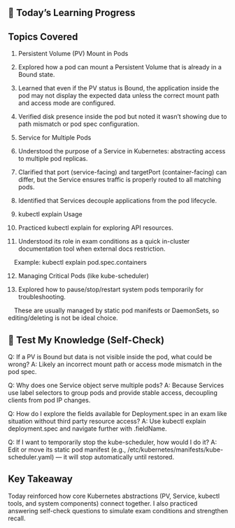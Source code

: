 
## 📘 Today’s Learning Progress

## Topics Covered

1. Persistent Volume (PV) Mount in Pods

2. Explored how a pod can mount a Persistent Volume that is already in a Bound state.

3. Learned that even if the PV status is Bound, the application inside the pod may not display the expected data unless the correct mount path and access mode are configured.

4. Verified disk presence inside the pod but noted it wasn’t showing due to path mismatch or pod spec configuration.

5. Service for Multiple Pods

6. Understood the purpose of a Service in Kubernetes: abstracting access to multiple pod replicas.

7. Clarified that port (service-facing) and targetPort (container-facing) can differ, but the Service ensures traffic is properly routed to all matching pods.

8. Identified that Services decouple applications from the pod lifecycle.

9. kubectl explain Usage

10. Practiced kubectl explain for exploring API resources.

11. Understood its role in exam conditions as a quick in-cluster documentation tool when external docs restriction.
    
&emsp;Example: kubectl explain pod.spec.containers

12. Managing Critical Pods (like kube-scheduler)

13. Explored how to pause/stop/restart system pods temporarily for troubleshooting.

&emsp;These are usually managed by static pod manifests or DaemonSets, so editing/deleting is not be ideal choice.

## 📝 Test My Knowledge (Self-Check)

Q: If a PV is Bound but data is not visible inside the pod, what could be wrong?
A: Likely an incorrect mount path or access mode mismatch in the pod spec.

Q: Why does one Service object serve multiple pods?
A: Because Services use label selectors to group pods and provide stable access, decoupling clients from pod IP changes.

Q: How do I explore the fields available for Deployment.spec in an exam like situation without third party resource access?
A: Use kubectl explain deployment.spec and navigate further with .fieldName.

Q: If I want to temporarily stop the kube-scheduler, how would I do it?
A: Edit or move its static pod manifest (e.g., /etc/kubernetes/manifests/kube-scheduler.yaml) — it will stop automatically until restored.

## Key Takeaway

Today reinforced how core Kubernetes abstractions (PV, Service, kubectl tools, and system components) connect together. I also practiced answering self-check questions to simulate exam conditions and strengthen recall.
